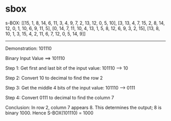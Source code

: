 # sbox

s-BOX: [[15, 1, 8, 14, 6, 11, 3, 4, 9, 7, 2, 13, 12, 0, 5, 10], [3, 13, 4, 7, 15, 2, 8, 14, 12, 0, 1, 10, 6, 9, 11, 5], [0, 14, 7, 11, 10, 4, 13, 1, 5, 8, 12, 6, 9, 3, 2, 15], [13, 8, 10, 1, 3, 15, 4, 2, 11, 6, 7, 12, 0, 5, 14, 9]]



**************************************************
Demonstration:  101110

Binary Input Value ==> 101110

Step 1: Get first and last bit of the input value: 101110 --> 10

Step 2: Convert 10 to decimal to find the row 2

Step 3: Get the middle 4 bits of the input value: 101110 --> 0111

Step 4: Convert 0111 to decimal to find the column 7

Conclusion: In row 2, column 7 appears 8. This determines the output; 8 is binary 1000. Hence S-BOX(101110) = 1000
